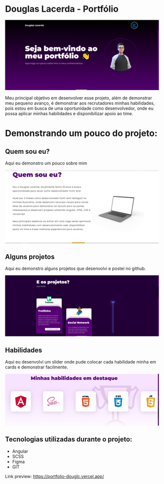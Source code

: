 # Douglas Lacerda - Portfólio

![Screenshot](./src/assets/img/readme/new.png)

Meu principal objetivo em desenvolver esse projeto, além de demonstrar meu pequeno avanço, é demonstrar aos recrutadores minhas habilidades, pois estou em busca de uma oportunidade como desenvolvedor, onde eu possa aplicar minhas habilidades e disponibilizar apoio ao time.

# Demonstrando um pouco do projeto:

## Quem sou eu?
Aqui eu demonstro um pouco sobre mim

![Screenshot](./src/assets/img/readme/about-me.png)

## Alguns projetos
Aqui eu demonstro alguns projetos que desenvolvi e postei no github.

![Screenshot](./src/assets/img/readme/projects.png)

## Habilidades
Aqui eu desenvolvi um slider onde pude colocar cada habilidade minha em cards e demonstrar facilmente.

![Screenshot](./src/assets/img/readme/skills.png)

## Tecnologias utilizadas durante o projeto:
- Angular
- SCSS
- Figma
- GIT

Link preview: <https://portfolio-douglc.vercel.app/>


